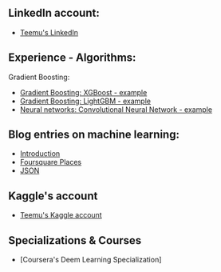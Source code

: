 ## LinkedIn account:
* [Teemu's LinkedIn](https://www.linkedin.com/in/teemumaatta/)

## Experience - Algorithms:
Gradient Boosting:
* [Gradient Boosting: XGBoost - example](https://www.kaggle.com/tmkggl/santander-customer-transaction-prediction-xgboost)
* [Gradient Boosting: LightGBM - example](https://www.kaggle.com/tmkggl/lightgbm-model-crossvalidation)
* [Neural networks: Convolutional Neural Network - example](https://www.kaggle.com/tmkggl/tensorflow-cnn-digit-recognizer)


## Blog entries on machine learning:
* [Introduction](https://medium.com/@tmmtt/python-packages-84b724179ebf)
* [Foursquare Places](https://medium.com/@tmmtt/python-packages-foursquare-places-2dbbf370dd4c)
* [JSON](https://medium.com/@tmmtt/python-packages-json-c70a07fd6eb5)

## Kaggle's account
* [Teemu's Kaggle account](https://www.kaggle.com/tmkggl)

## Specializations & Courses
* [Coursera's Deem Learning Specialization]
